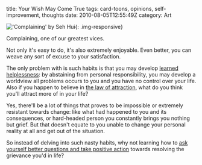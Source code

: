 title: Your Wish May Come True
tags: card-toons, opinions, self-improvement, thoughts
date: 2010-08-05T12:55:49Z
category: Art

!['Complaining' by Seh Hui]({filename}/images/2010/07/Complaining-small.jpg){: .img-responsive}

Complaining, one of our greatest vices.

Not only it's easy to do, it's also extremely enjoyable. Even better, you can weave any sort of excuse to your satisfaction.

The only problem with is such habits is that you may develop [learned helplessness][helpless]: by abstaining from personal responsibility, you may develop a worldview all problems occurs to you and you have no control over your life. Also if you happen to believe in [the law of attraction][attraction], what do you think you'll attract more of in your life?

Yes, there'll be a lot of things that proves to be impossible or extremely resistant towards change: like what had happened to you and its consequences, or hard-headed person you constantly brings you nothing but grief. But that doesn't equate to you unable to change your personal reality at all and get out of the situation.

So instead of delving into such nasty habits, why not learning how to [ask yourself better questions and take positive action][qbq] towards resolving the grievance you'd in life?

[helpless]: http://en.wikipedia.org/wiki/Learned_helplessness
[attraction]: http://en.wikipedia.org/wiki/Law_of_Attraction
[qbq]: http://qbq.com/

